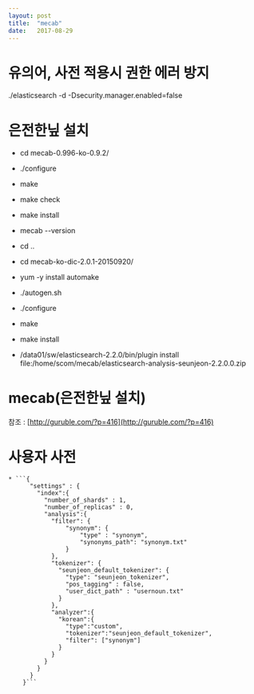 ```yaml
---
layout: post
title:  "mecab"
date:   2017-08-29
---
```


# 유의어, 사전 적용시 권한 에러 방지
./elasticsearch -d -Dsecurity.manager.enabled=false

# 은전한닢 설치
* cd mecab-0.996-ko-0.9.2/
* ./configure
* make
* make check
* make install
* mecab --version
* cd ..
* cd mecab-ko-dic-2.0.1-20150920/
* yum -y install automake
* ./autogen.sh
* ./configure
* make
* make install

* /data01/sw/elasticsearch-2.2.0/bin/plugin install file:/home/scom/mecab/elasticsearch-analysis-seunjeon-2.2.0.0.zip

# mecab(은전한닢 설치)

참조 : [http://guruble.com/?p=416](http://guruble.com/?p=416)

# 사용자 사전
    * ```{
          "settings" : {
            "index":{
              "number_of_shards" : 1,
              "number_of_replicas" : 0,
              "analysis":{
                "filter": {
                    "synonym": {
                        "type" : "synonym",
                        "synonyms_path": "synonym.txt"
                    }
                },
                "tokenizer": {
                  "seunjeon_default_tokenizer": {
                    "type": "seunjeon_tokenizer",
                    "pos_tagging" : false,
                    "user_dict_path" : "usernoun.txt"
                  }
                },
                "analyzer":{
                  "korean":{
                    "type":"custom",
                    "tokenizer":"seunjeon_default_tokenizer",
                    "filter": ["synonym"]
                  }
                }
              }
            }
          }
        }```



